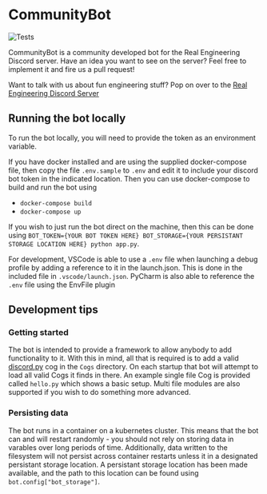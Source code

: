 # CommunityBot
![Tests](https://github.com/RE-Discord-Development/CommunityBot/workflows/Lint%20and%20Test/badge.svg)

CommunityBot is a community developed bot for the Real Engineering Discord server. Have an idea you want to see on the server? Feel free to implement it and fire us a pull request!

Want to talk with us about fun engineering stuff? Pop on over to the [Real Engineering Discord Server](https://discord.gg/s8BhkmN)

## Running the bot locally
To run the bot locally, you will need to provide the token as an environment variable. 

If you have docker installed and are using the supplied docker-compose file, then copy the file `.env.sample` to `.env` and edit it to include your discord bot token in the indicated location. Then you can use docker-compose to build and run the bot using
- `docker-compose build`
- `docker-compose up`

If you wish to just run the bot direct on the machine, then this can be done using `BOT_TOKEN={YOUR BOT TOKEN HERE} BOT_STORAGE={YOUR PERSISTANT STORAGE LOCATION HERE} python app.py`. 

For development, VSCode is able to use a `.env` file when launching a debug profile by adding a reference to it in the launch.json. This is done in the included file in `.vscode/launch.json`. PyCharm is also able to reference the `.env` file using the EnvFile plugin

## Development tips

### Getting started
The bot is intended to provide a framework to allow anybody to add functionality to it. With this in mind, all that is required is to add a valid [discord.py](https://github.com/Rapptz/discord.py) cog in the `Cogs` directory. On each startup that bot will attempt to load all valid Cogs it finds in there. An example single file Cog is provided called `hello.py` which shows a basic setup. Multi file modules are also supported if you wish to do something more advanced. 

### Persisting data
The bot runs in a container on a kubernetes cluster. This means that the bot can and will restart randomly - you should not rely on storing data in varables over long periods of time. Additionally, data written to the filesystem will not persist across container restarts unless it in a designated persistant storage location. A persistant storage location has been made available, and the path to this location can be found using `bot.config["bot_storage"]`.